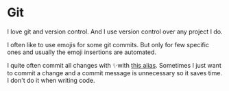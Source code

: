 # Git
I love git and version control. And I use version control over any project I do.

I often like to use emojis for some git commits. But only for few specific ones and usually the emoji insertions are automated. 

I quite often commit all changes with ✨with [this alias](https://github.com/nikitavoloboev/dotfiles#commit-all-with-). Sometimes I just want to commit a change and a commit message is unnecessary so it saves time. I don't do it when writing code.